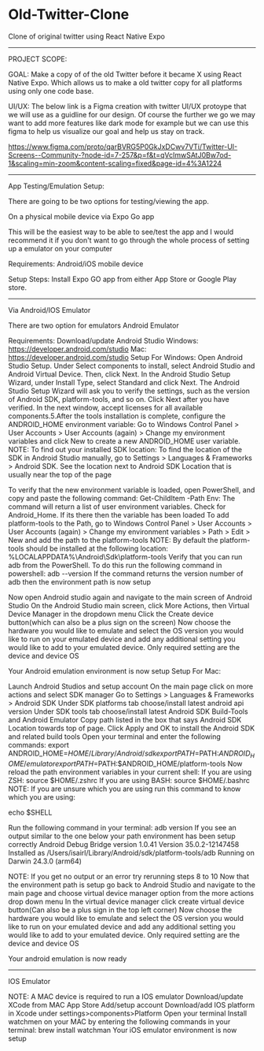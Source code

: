 # Old-Twitter-Clone
Clone of original twitter using React Native Expo

--------------------------------------------------------------------------------------------------------------------------------------------------
PROJECT SCOPE:

GOAL: Make a copy of of the old Twitter before it became X using React Native Expo. Which allows us to make a old twitter copy for all platforms using only one code base.

UI/UX: The below link is a Figma creation with twitter UI/UX protoype that we will use as a guidline for our design. Of course the further we go we may want to add more features like dark mode for example but we can use this figma to help us visualize our goal and help us stay on track.

https://www.figma.com/proto/qarBVRG5P0GkJxDCwv7VTi/Twitter-UI-Screens--Community-?node-id=7-257&p=f&t=qVcImwSAtJ0Bw7od-1&scaling=min-zoom&content-scaling=fixed&page-id=4%3A1224

--------------------------------------------------------------------------------------------------------------------------------------------------
App Testing/Emulation Setup:

There are going to be two options for testing/viewing the app.

On a physical mobile device via Expo Go app

This will be the easiest way to be able to see/test the app and I would recommend it if you don't want to go through the whole process of setting up a emulator on your computer 

Requirements:
Android/iOS mobile device

Setup Steps:
Install Expo GO app from either App Store or Google Play store.

------------------------
Via Android/IOS Emulator

There are two option for emulators
Android Emulator

Requirements:
Download/update Android Studio
 Windows: https://developer.android.com/studio Mac: https://developer.android.com/studio
Setup For Windows: 
Open Android Studio Setup. Under Select components to install, select Android Studio and Android Virtual Device. Then, click Next.
In the Android Studio Setup Wizard, under Install Type, select Standard and click Next.
The Android Studio Setup Wizard will ask you to verify the settings, such as the version of Android SDK, platform-tools, and so on. Click Next after you have verified.
In the next window, accept licenses for all available components.5.After the tools installation is complete, configure the ANDROID_HOME environment variable: 
    Go to Windows Control Panel > User Accounts > User Accounts (again) > Change my environment variables and click New to create a new               ANDROID_HOME user variable.
NOTE: To find out your installed SDK location:
To find the location of the SDK in Android Studio manually, go to Settings > Languages & Frameworks > Android SDK. See the location next to Android SDK Location that is usually near the top of the page

   
To verify that the new environment variable is loaded, open PowerShell, and copy and paste the following command:
Get-ChildItem -Path Env:
The command will return a list of user environment variables. Check for Android_Home. If its there then the variable has been loaded 
To add platform-tools to the Path, go to Windows Control Panel > User Accounts > User Accounts (again) > Change my environment variables > Path > Edit > New and add the path to the platform-tools
NOTE: By default the platform-tools should be installed at the following location:
      %LOCALAPPDATA%\Android\Sdk\platform-tools
Verify that you can run adb from the PowerShell. To do this run the following command in powershell:
adb --version
If the command returns the version number of adb then the environment path is now setup

Now open Android studio again and navigate to the main screen of Android Studio
On the Android Studio main screen, click More Actions, then Virtual Device Manager in the dropdown menu
Click the Create device button(which can also be a plus sign on the screen)
Now choose the hardware you would like to emulate and select the OS version you would like to run on your emulated device and add any additional setting you would like to add to your emulated device. Only required setting are the device and device OS

Your Android emulation environment is now setup 
Setup For Mac: 

Launch Android Studios and setup account
On the main page click on more actions and select SDK manager
Go to Settings > Languages & Frameworks > Android SDK
Under SDK platforms tab choose/install latest android api version
Under SDK tools tab choose/install latest Android SDK Build-Tools and Android Emulator
Copy path listed in the box that says Android SDK Location towards top of page.
Click Apply and OK to install the Android SDK and related build tools
Open your terminal and enter the following commands:
  export ANDROID_HOME=$HOME/Library/Android/sdk
  export PATH=$PATH:$ANDROID_HOME/emulator
  export PATH=$PATH:$ANDROID_HOME/platform-tools
Now reload the path environment variables in your current shell:
If you are using ZSH:
  source $HOME/.zshrc
If you are using BASH:
  source $HOME/.bashrc
NOTE: If you are unsure which you are using run this command to know which you are using:
    
echo $SHELL

Run the following command in your terminal:
adb version
If you see an output similar to the one below your path environment has been setup correctly
      Android Debug Bridge version 1.0.41
      Version 35.0.2-12147458
      Installed as /Users/isairl/Library/Android/sdk/platform-tools/adb
      Running on Darwin 24.3.0 (arm64)

NOTE: If you get no output or an error try rerunning steps 8 to 10 
Now that the environment path is setup go back to Android Studio and navigate to the main page and choose virtual device manager option from the more actions drop down menu
In the virtual device manager click create virtual device button(Can also be a plus sign in the top left corner)
Now choose the hardware you would like to emulate and select the OS version you would like to run on your emulated device and add any additional setting you would like to add to your emulated device. Only required setting are the device and device OS

Your android emulation is now ready

-----------------------
IOS Emulator

NOTE: A MAC device is required to run a IOS emulator 
Download/update XCode from MAC App Store
Add/setup account
Download/add IOS platform in Xcode under settings>components>Platform
Open your terminal
Install watchmen on your MAC by entering the following commands in your terminal:
brew install watchman
Your iOS emulator environment is now setup 
